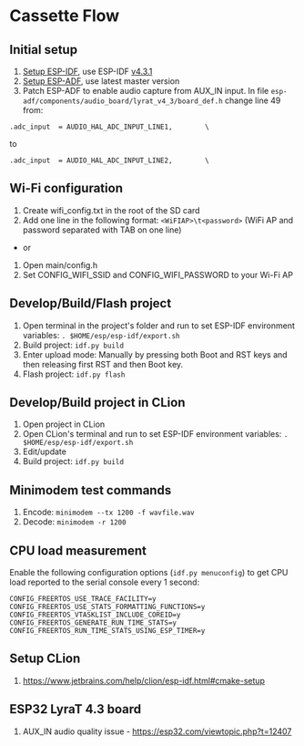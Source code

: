 # Cassette Flow

## Initial setup

1. [Setup ESP-IDF](https://docs.espressif.com/projects/esp-adf/en/latest/get-started/index.html#step-1-set-up-esp-idf), use ESP-IDF [v4.3.1](https://github.com/espressif/esp-idf/releases/tag/v4.3.1)
2. [Setup ESP-ADF](https://docs.espressif.com/projects/esp-adf/en/latest/get-started/index.html#step-2-get-esp-adf), use latest master version
3. Patch ESP-ADF to enable audio capture from AUX_IN input. In file `esp-adf/components/audio_board/lyrat_v4_3/board_def.h` change line 49 from:

````
.adc_input  = AUDIO_HAL_ADC_INPUT_LINE1,        \
````
to
````
.adc_input  = AUDIO_HAL_ADC_INPUT_LINE2,        \
````

## Wi-Fi configuration

1. Create wifi_config.txt in the root of the SD card
2. Add one line in the following format: `<WiFIAP>\t<password>` (WiFi AP and password separated with TAB on one line)
- or
1. Open main/config.h
2. Set CONFIG_WIFI_SSID and CONFIG_WIFI_PASSWORD to your Wi-Fi AP

## Develop/Build/Flash project

1. Open terminal in the project's folder and run to set ESP-IDF environment variables: `. $HOME/esp/esp-idf/export.sh`
2. Build project: `idf.py build`
3. Enter upload mode: Manually by pressing both Boot and RST keys and then releasing first RST and then Boot key.
4. Flash project: `idf.py flash`

## Develop/Build project in CLion

1. Open project in CLion
2. Open CLion's terminal and run to set ESP-IDF environment variables: `. $HOME/esp/esp-idf/export.sh`
3. Edit/update
4. Build project: `idf.py build`

## Minimodem test commands

1. Encode: `minimodem --tx 1200 -f wavfile.wav`
2. Decode: `minimodem -r 1200`

## CPU load measurement

Enable the following configuration options (`idf.py menuconfig`) to get CPU load reported to the serial console every 1 second:

```
CONFIG_FREERTOS_USE_TRACE_FACILITY=y
CONFIG_FREERTOS_USE_STATS_FORMATTING_FUNCTIONS=y
CONFIG_FREERTOS_VTASKLIST_INCLUDE_COREID=y
CONFIG_FREERTOS_GENERATE_RUN_TIME_STATS=y
CONFIG_FREERTOS_RUN_TIME_STATS_USING_ESP_TIMER=y
```

## Setup CLion

1. https://www.jetbrains.com/help/clion/esp-idf.html#cmake-setup

## ESP32 LyraT 4.3 board
1. AUX_IN audio quality issue - https://esp32.com/viewtopic.php?t=12407